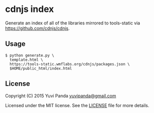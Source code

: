 cdnjs index
===========

Generate an index of all of the libraries mirrored to tools-static via
https://github.com/cdnjs/cdnjs.

Usage
-----
```
$ python generate.py \
  template.html \
  https://tools-static.wmflabs.org/cdnjs/packages.json \
  $HOME/public_html/index.html
```

License
-------
Copyright (C) 2015 Yuvi Panda <yuvipanda@gmail.com>

Licensed under the MIT license. See the [LICENSE](LICENSE) file for more
details.

